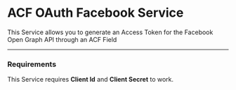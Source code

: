 # ACF OAuth Facebook Service

This Service allows you to generate an Access Token for the Facebook Open Graph API through an ACF Field


------------------

### Requirements

This Service requires  __Client Id__ and __Client Secret__ to work.
